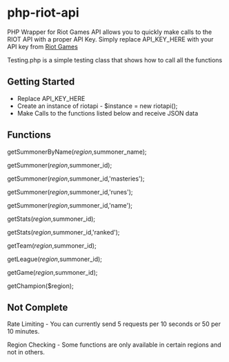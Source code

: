 php-riot-api
============

PHP Wrapper for Riot Games API allows you to quickly make calls to the RIOT API with a proper API Key.
Simply replace API_KEY_HERE with your API key from [Riot Games](http://developer.riotgames.com/sign-in?fhs=true)


Testing.php is a simple testing class that shows how to call all the functions

Getting Started
------------

 - Replace API_KEY_HERE
 - Create an instance of riotapi - $instance = new riotapi();
 - Make Calls to the functions listed below and receive JSON data

Functions
------------

getSummonerByName($region,$summoner_name);

getSummoner($region,$summoner_id);

getSummoner($region,$summoner_id,'masteries');

getSummoner($region,$summoner_id,'runes');

getSummoner($region,$summoner_id,'name');

getStats($region,$summoner_id);

getStats($region,$summoner_id,'ranked');

getTeam($region,$summoner_id);

getLeague($region,$summoner_id);

getGame($region,$summoner_id);

getChampion($region);

Not Complete
------------

Rate Limiting - You can currently send 5 requests per 10 seconds or 50 per 10 minutes.

Region Checking - Some functions are only available in certain regions and not in others.

